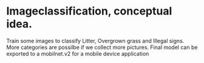 # Imageclassification, conceptual idea.
Train some images to classify Litter, Overgrown grass and Illegal signs. More categories are possilbe if we collect more pictures.
Final model can be exported to a mobilnet.v2 for a mobile device application
